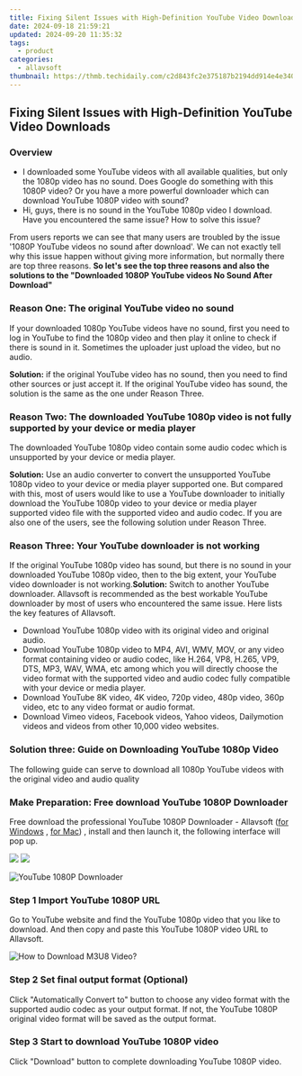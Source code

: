 ```yaml
---
title: Fixing Silent Issues with High-Definition YouTube Video Downloads
date: 2024-09-18 21:59:21
updated: 2024-09-20 11:35:32
tags:
  - product
categories:
  - allavsoft
thumbnail: https://thmb.techidaily.com/c2d843fc2e375187b2194dd914e4e340539dd6293ab4433f92ecd542eef0fd55.jpg
---
```


## Fixing Silent Issues with High-Definition YouTube Video Downloads

### Overview

* I downloaded some YouTube videos with all available qualities, but only the 1080p video has no sound. Does Google do something with this 1080P video? Or you have a more powerful downloader which can download YouTube 1080P video with sound?
* Hi, guys, there is no sound in the YouTube 1080p video I download. Have you encountered the same issue? How to solve this issue?

From users reports we can see that many users are troubled by the issue '1080P YouTube videos no sound after download'. We can not exactly tell why this issue happen without giving more information, but normally there are top three reasons. **So let's see the top three reasons and also the solutions to the "Downloaded 1080P YouTube videos No Sound After Download"**

### Reason One: The original YouTube video no sound

If your downloaded 1080p YouTube videos have no sound, first you need to log in YouTube to find the 1080p video and then play it online to check if there is sound in it. Sometimes the uploader just upload the video, but no audio.

**Solution:** if the original YouTube video has no sound, then you need to find other sources or just accept it. If the original YouTube video has sound, the solution is the same as the one under Reason Three.

### Reason Two: The downloaded YouTube 1080p video is not fully supported by your device or media player

The downloaded YouTube 1080p video contain some audio codec which is unsupported by your device or media player.

**Solution:** Use an audio converter to convert the unsupported YouTube 1080p video to your device or media player supported one. But compared with this, most of users would like to use a YouTube downloader to initially download the YouTube 1080p video to your device or media player supported video file with the supported video and audio codec. If you are also one of the users, see the following solution under Reason Three.

### Reason Three: Your YouTube downloader is not working

If the original YouTube 1080p video has sound, but there is no sound in your downloaded YouTube 1080p video, then to the big extent, your YouTube video downloader is not working.**Solution:** Switch to another YouTube downloader. Allavsoft is recommended as the best workable YouTube downloader by most of users who encountered the same issue. Here lists the key features of Allavsoft.

* Download YouTube 1080p video with its original video and original audio.
* Download YouTube 1080p video to MP4, AVI, WMV, MOV, or any video format containing video or audio codec, like H.264, VP8, H.265, VP9, DTS, MP3, WAV, WMA, etc among which you will directly choose the video format with the supported video and audio codec fully compatible with your device or media player.
* Download YouTube 8K video, 4K video, 720p video, 480p video, 360p video, etc to any video format or audio format.
* Download Vimeo videos, Facebook videos, Yahoo videos, Dailymotion videos and videos from other 10,000 video websites.

### Solution three: Guide on Downloading YouTube 1080p Video

The following guide can serve to download all 1080p YouTube videos with the original video and audio quality

### Make Preparation: Free download YouTube 1080P Downloader

Free download the professional YouTube 1080P Downloader - Allavsoft ([for Windows](https://tools.techidaily.com/allavsoft/products/) , [for Mac](https://tools.techidaily.com/allavsoft/products/)) , install and then launch it, the following interface will pop up.

[![](https://www.allavsoft.com/how-to/../images/how-to/free-download-win.jpg)](https://tools.techidaily.com/allavsoft/products/) [![](https://www.allavsoft.com/how-to/../images/how-to/free-download-mac.jpg)](https://tools.techidaily.com/allavsoft/products/)

![YouTube 1080P Downloader](https://www.allavsoft.com/how-to/../images/allavsoft/screen-shot-600.jpg)

### Step 1 Import YouTube 1080P URL

Go to YouTube website and find the YouTube 1080p video that you like to download. And then copy and paste this YouTube 1080P video URL to Allavsoft.

![How to Download M3U8 Video?](https://www.allavsoft.com/how-to/../images/how-to/download-rtmp-video/download-rtmp-video.jpg)

### Step 2 Set final output format (Optional)

Click "Automatically Convert to" button to choose any video format with the supported audio codec as your output format. If not, the YouTube 1080P original video format will be saved as the output format.

### Step 3 Start to download YouTube 1080P video

Click "Download" button to complete downloading YouTube 1080P video.

<ins class="adsbygoogle"
     style="display:block"
     data-ad-format="autorelaxed"
     data-ad-client="ca-pub-7571918770474297"
     data-ad-slot="1223367746"></ins>



<ins class="adsbygoogle"
     style="display:block"
     data-ad-client="ca-pub-7571918770474297"
     data-ad-slot="8358498916"
     data-ad-format="auto"
     data-full-width-responsive="true"></ins>

